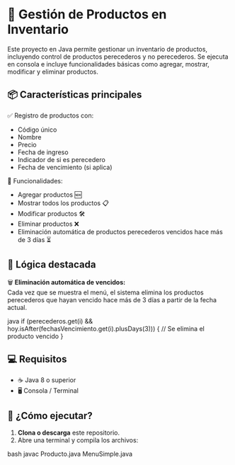 # 🛒 Gestión de Productos en Inventario

Este proyecto en Java permite gestionar un inventario de productos, incluyendo control de productos perecederos y no perecederos. Se ejecuta en consola e incluye funcionalidades básicas como agregar, mostrar, modificar y eliminar productos.

## 📦 Características principales

✅ Registro de productos con:
- Código único
- Nombre
- Precio
- Fecha de ingreso
- Indicador de si es perecedero
- Fecha de vencimiento (si aplica)

🔄 Funcionalidades:
- Agregar productos 🆕
- Mostrar todos los productos 📋
- Modificar productos 🛠️
- Eliminar productos ❌
- Eliminación automática de productos perecederos vencidos hace más de 3 días ⏳

## 🧠 Lógica destacada

🗑️ **Eliminación automática de vencidos:**  
Cada vez que se muestra el menú, el sistema elimina los productos perecederos que hayan vencido hace más de 3 días a partir de la fecha actual.

java
if (perecederos.get(i) && hoy.isAfter(fechasVencimiento.get(i).plusDays(3))) {
    // Se elimina el producto vencido
}

## 💻 Requisitos

- ☕ Java 8 o superior
- 🖥️ Consola / Terminal

## 🚀 ¿Cómo ejecutar?

1. **Clona o descarga** este repositorio.
2. Abre una terminal y compila los archivos:

bash
javac Producto.java MenuSimple.java
